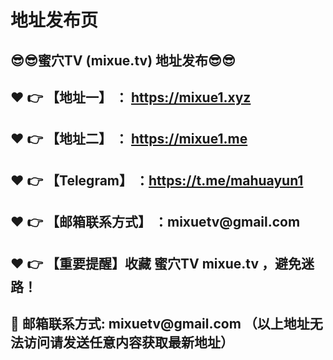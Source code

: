 <h1>地址发布页</h1>
<h2>😎😎蜜穴TV (mixue.tv) 地址发布😎😎 </h2>
<h2>❤️ 👉 【地址一】 ： <a href="https://mixue1.xyz">https://mixue1.xyz</a> </h2>
<h2>❤️ 👉 【地址二】 ： <a href="https://mixue1.me">https://mixue1.me</a> </h2>
<h2>❤️ 👉 【Telegram】 ：<a href="https://t.me/mahuayun1">https://t.me/mahuayun1</a> </h2>
<h2>❤️ 👉 【邮箱联系方式】 ：mixuetv@gmail.com </h2>
<h2>❤️ 👉 【重要提醒】收藏 蜜穴TV mixue.tv ，避免迷路！</h2>
<h2>📧 邮箱联系方式: mixuetv@gmail.com （以上地址无法访问请发送任意内容获取最新地址）</h2>
